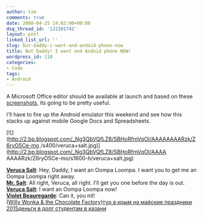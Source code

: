 ```yaml
---
author: tim
comments: true
date: 2008-04-25 14:02:00+00:00
dsq_thread_id: '122101742'
layout: post
linked_list_url: ''
slug: but-daddy-i-want-and-andoid-phone-now
title: But Daddy! I want and Andoid phone NOW!
wordpress_id: 110
categories:
- Code
tags:
- Android
---
```


A Microsoft Office editor should be available at launch and based on these
[screenshots](http://www.talkandroid.com/85-quickoffice-for-android/), its
going to be pretty useful.  
  
I'll have to fire up the Android emulator this weekend and see how this stacks
up against mobile Google Docs and Spreadsheets.  
  
  
[![](http://2.bp.blogspot.com/_Ng3QbVQfLZ8/SBHoRfmVqOI/AAAAAAAARzk/Z6ryO5Ce-mo
/s400/veruca+salt.jpg)](http://2.bp.blogspot.com/_Ng3QbVQfLZ8/SBHoRfmVqOI/AAAA
AAAARzk/Z6ryO5Ce-mo/s1600-h/veruca+salt.jpg)  
  
**[Veruca Salt](http://www.imdb.com/name/nm0170628/)**: Hey, Daddy, I want an Oompa Loompa. I want you to get me an Oompa Loompa right away.   
**[Mr. Salt](http://www.imdb.com/name/nm0455702/)**: All right, Veruca, all right. I'll get you one before the day is out.   
**[Veruca Salt](http://www.imdb.com/name/nm0170628/)**: I want an Oompa Loompa now!   
**[Violet Beauregarde](http://www.imdb.com/name/nm0630019/)**: Can it, you nit!   
([Willy Wonka & the Chocolate
Factory](http://www.imdb.com/title/tt0067992/))[тур в крым на майские
праздники 2015](https://altezza.travel/safari.php)[деньги в долг студентам в
казани](http://uc-forsage.ru/dengi-v-dolg-dlya-studentov.php "деньги в долг
студентам" )

